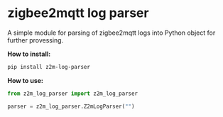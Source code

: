 # zigbee2mqtt log parser

A simple module for parsing of zigbee2mqtt logs into Python object for further provessing.

**How to install:**

```sh
pip install z2m-log-parser
```

**How to use:**

```py
from z2m_log_parser import z2m_log_parser

parser = z2m_log_parser.Z2mLogParser("")
```
